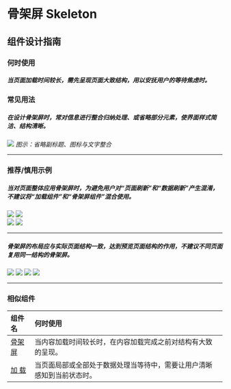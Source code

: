 # 骨架屏 Skeleton

## 组件设计指南

### 何时使用

##### 当页面加载时间较长，需先呈现页面大致结构，用以安抚用户的等待焦虑时。



### 常见用法
##### 在设计骨架屏时，常对信息进行整合归纳处理、或省略部分元素，使界面样式简洁、结构清晰。

<img src="https://oteam-tdesign-1258344706.cos.ap-guangzhou.myqcloud.com/site/design/guide/skeleton8.png"/>
<em>图示：省略副标题、图标与文字整合</em>

<hr />

### 推荐/慎用示例

##### 当对页面整体应用骨架屏时，为避免用户对“页面刷新”和“数据刷新”产生混淆，不建议将“加载组件”和“骨架屏组件”混合使用。

<div class="legend">
  <div class="item">
    <img src="https://oteam-tdesign-1258344706.cos.ap-guangzhou.myqcloud.com/site/design/guide/skeleton9.png" />
    <img class="tag" src="https://oteam-tdesign-1258344706.cos.ap-guangzhou.myqcloud.com/site/doc/good.png" />
  </div>

  <div class="item">
    <img src="https://oteam-tdesign-1258344706.cos.ap-guangzhou.myqcloud.com/site/design/guide/skeleton10.png" />
    <img class="tag" src="https://oteam-tdesign-1258344706.cos.ap-guangzhou.myqcloud.com/site/doc/bad.png" />
  </div>
</div>
<hr />


##### 骨架屏的布局应与实际页面结构一致，达到预览页面结构的作用，不建议不同页面复用同一结构的骨架屏。


<img src="https://oteam-tdesign-1258344706.cos.ap-guangzhou.myqcloud.com/site/design/guide/skeleton11.png" />
<img class="tag" src="https://oteam-tdesign-1258344706.cos.ap-guangzhou.myqcloud.com/site/doc/good.png" />

<img src="https://oteam-tdesign-1258344706.cos.ap-guangzhou.myqcloud.com/site/design/guide/skeleton12.png" />
<img class="tag" src="https://oteam-tdesign-1258344706.cos.ap-guangzhou.myqcloud.com/site/doc/bad.png" />



<hr />


### 相似组件

| 组件名 | 何时使用                             |
| :----- | :----------------------------------- |
| [骨架屏](./skeleton) | 当内容加载时间较长时，在内容加载完成之前对结构有大致的呈现。 |
| [加 载](./loading)   | 当页面局部或全部处于数据处理当等待中，需要让用户清晰感知到当前状态时。|
